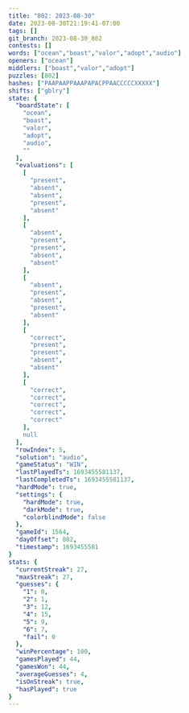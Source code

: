```yaml
---
title: "802: 2023-08-30"
date: 2023-08-30T21:19:41-07:00
tags: []
git_branch: 2023-08-30_802
contests: []
words: ["ocean","boast","valor","adopt","audio"]
openers: ["ocean"]
middlers: ["boast","valor","adopt"]
puzzles: [802]
hashes: ["PAAPAAPPAAAPAPACPPAACCCCCXXXXX"]
shifts: ["gblry"]
state: {
  "boardState": [
    "ocean",
    "boast",
    "valor",
    "adopt",
    "audio",
    ""
  ],
  "evaluations": [
    [
      "present",
      "absent",
      "absent",
      "present",
      "absent"
    ],
    [
      "absent",
      "present",
      "present",
      "absent",
      "absent"
    ],
    [
      "absent",
      "present",
      "absent",
      "present",
      "absent"
    ],
    [
      "correct",
      "present",
      "present",
      "absent",
      "absent"
    ],
    [
      "correct",
      "correct",
      "correct",
      "correct",
      "correct"
    ],
    null
  ],
  "rowIndex": 5,
  "solution": "audio",
  "gameStatus": "WIN",
  "lastPlayedTs": 1693455581137,
  "lastCompletedTs": 1693455581137,
  "hardMode": true,
  "settings": {
    "hardMode": true,
    "darkMode": true,
    "colorblindMode": false
  },
  "gameId": 1564,
  "dayOffset": 802,
  "timestamp": 1693455581
}
stats: {
  "currentStreak": 27,
  "maxStreak": 27,
  "guesses": {
    "1": 0,
    "2": 1,
    "3": 12,
    "4": 15,
    "5": 9,
    "6": 7,
    "fail": 0
  },
  "winPercentage": 100,
  "gamesPlayed": 44,
  "gamesWon": 44,
  "averageGuesses": 4,
  "isOnStreak": true,
  "hasPlayed": true
}
---
```

<!-- more -->
